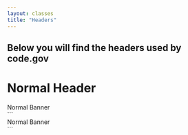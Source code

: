 ```yaml
---
layout: classes
title: "Headers"
---
```


## Below you will find the headers used by code.gov

# Normal Header
<div class="banner">
  <div class="banner-title">Normal Banner</div>
</div>
```
<div class="banner">
  <div class="banner-title">Normal Banner</div>
</div>
```
